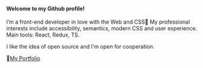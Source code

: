 #### Welcome to my Github profile!

I’m a front-end developer in love with the Web and CSS🖤
My professional interests include accessibility, semantics, modern CSS and user experience.
Main tools: React, Redux, TS.

I like the idea of open source and I'm open for cooperation.

📜[My Portfolio](https://starkovsergey.github.io/StarkovSergey)
